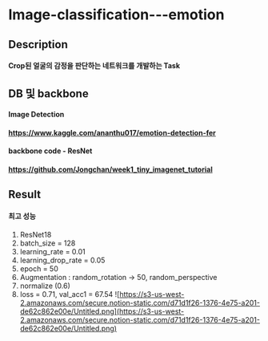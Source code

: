 # Image-classification---emotion
## Description
#### Crop된 얼굴의 감정을 판단하는 네트워크를 개발하는 Task

## DB 및 backbone
#### Image Detection
#### https://www.kaggle.com/ananthu017/emotion-detection-fer
#### backbone code - ResNet
####  https://github.com/Jongchan/week1_tiny_imagenet_tutorial

## Result
#### 최고 성능
1. ResNet18
2. batch_size = 128
3. learning_rate = 0.01
4. learning_drop_rate = 0.05
5. epoch = 50
6. Augmentation : random_rotation → 50, random_perspective
7. normalize (0.6)
8. loss = 0.71, val_acc1 = 67.54
![https://s3-us-west-2.amazonaws.com/secure.notion-static.com/d71d1f26-1376-4e75-a201-de62c862e00e/Untitled.png](https://s3-us-west-2.amazonaws.com/secure.notion-static.com/d71d1f26-1376-4e75-a201-de62c862e00e/Untitled.png)
